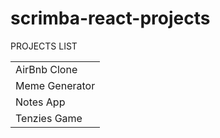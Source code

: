 # scrimba-react-projects

PROJECTS LIST
<table>
  <tr>
    <td>AirBnb Clone</td>
  </tr>
  <tr>
    <td>Meme Generator</td>
  </tr>
  <tr>
    <td>Notes App</td>
  </tr>
  <tr>
    <td>Tenzies Game</td>
  </tr>
</table>
